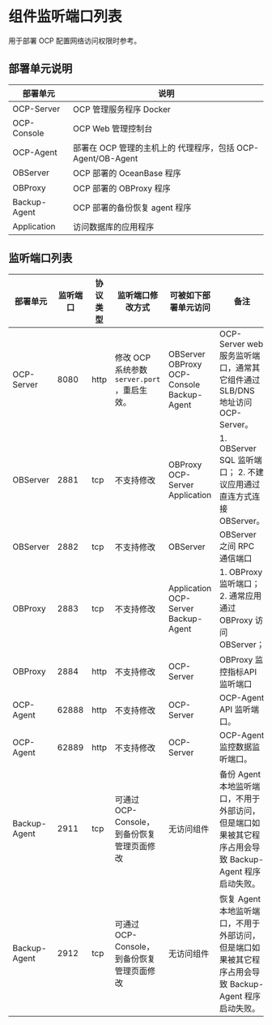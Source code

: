 # 组件监听端口列表

用于部署 OCP 配置网络访问权限时参考。

## 部署单元说明

|     部署单元     |                     说明                     |
|--------------|--------------------------------------------|
| OCP-Server   | OCP 管理服务程序 Docker                          |
| OCP-Console  | OCP Web 管理控制台                              |
| OCP-Agent    | 部署在 OCP 管理的主机上的 代理程序，包括 OCP-Agent/OB-Agent |
| OBServer     | OCP 部署的 OceanBase 程序                       |
| OBProxy      | OCP 部署的 OBProxy 程序                         |
| Backup-Agent | OCP 部署的备份恢复 agent 程序                       |
| Application  | 访问数据库的应用程序                                 |

## 监听端口列表

|     部署单元 |       监听端口  | 协议类型 |  监听端口修改方式| 可被如下部署单元访问                                         |备注 |
|--------------|------------------|------|----------------------------------------------------------------------|-------------------------------------------------------------------------------------------|---------------------------------------------------------------------------------------------------------------------------------------------------------------------------------------------------------------------------------------------------------------------------------------------------------------------------------------------------|
| OCP-Server   | 8080             | http | 修改 OCP 系统参数  `server.port` ，重启生效。 | OBServer OBProxy OCP-Console Backup-Agent | OCP-Server web 服务监听端口，通常其它组件通过 SLB/DNS 地址访问 OCP-Server。                                                                                                                                                                                                                                                                                           |
| OBServer     | 2881             | tcp  | 不支持修改                                                                | OBProxy OCP-Server Application                            | 1. OBServer SQL 监听端口；  2. 不建议应用通过直连方式连接 OBServer。    |
| OBServer     | 2882             | tcp  | 不支持修改                                                                | OBServer                                                                                  | OBServer 之间 RPC 通信端口                                                                                                                                                                                                                                                                                                                              |
| OBProxy      | 2883             | tcp  | 不支持修改                                                                | Application OCP-Server Backup-Agent                       | 1. OBProxy 监听端口；   2. 通常应用通过 OBProxy 访问OBServer；              |
| OBProxy      | 2884             | http | 不支持修改                                                                | OCP-Server                                                                                | OBProxy 监控指标API 监听端口                                                                                                                                                                                                                                                                                                                              |
| OCP-Agent    | 62888 | http  | 不支持修改              | OCP-Server  | OCP-Agent  API 监听端口。 |
| OCP-Agent    | 62889 | http | 不支持修改    | OCP-Server  | OCP-Agent 监控数据监听端口。 |
| Backup-Agent | 2911             | tcp  | 可通过 OCP-Console，到备份恢复管理页面修改                                          | 无访问组件                                                                                     | 备份 Agent 本地监听端口，不用于外部访问，但是端口如果被其它程序占用会导致 Backup-Agent 程序启动失败。                                                                                                                                                                                                                                                                                     |
| Backup-Agent | 2912             | tcp  | 可通过 OCP-Console，到备份恢复管理页面修改                                          | 无访问组件                                                                                     | 恢复 Agent 本地监听端口，不用于外部访问，但是端口如果被其它程序占用会导致 Backup-Agent 程序启动失败。                                                                                                                                                                                                                                                                                     |
